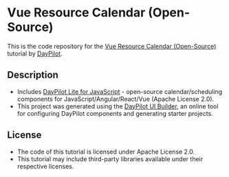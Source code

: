 # Vue Resource Calendar (Open-Source)

This is the code repository for the [Vue Resource Calendar (Open-Source)](https://code.daypilot.org/66224/vue-resource-calendar-open-source) tutorial by [DayPilot](https://www.daypilot.org/).

## Description
- Includes [DayPilot Lite for JavaScript](https://javascript.daypilot.org/open-source/) - open-source calendar/scheduling components for JavaScript/Angular/React/Vue (Apache License 2.0).
- This project was generated using the [DayPilot UI Builder](https://builder.daypilot.org/), an online tool for configuring DayPilot components and generating starter projects.

## License
- The code of this tutorial is licensed under Apache License 2.0.
- This tutorial may include third-party libraries available under their respective licenses.

